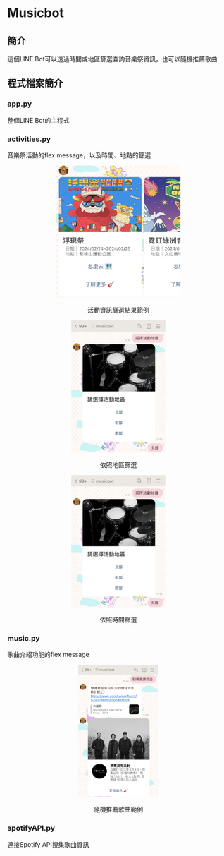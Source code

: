 # Musicbot

## 簡介
這個LINE Bot可以透過時間或地區篩選查詢音樂祭資訊，也可以隨機推薦歌曲

## 程式檔案簡介
### app.py
整個LINE Bot的主程式

### activities.py
音樂祭活動的flex message，以及時間、地點的篩選
<div align=center><img height="300" src="https://github.com/wwweiting/musicbot/blob/main/IMG_7334.jpg"/></div>
<p align=center>活動資訊篩選結果範例</p>
<div align=center><img height="300" src="https://github.com/wwweiting/musicbot/blob/main/IMG_7335.jpg"/></div>
<p align=center>依照地區篩選</p>
<div align=center><img height="300" src="https://github.com/wwweiting/musicbot/blob/main/IMG_7335.jpg"/></div>
<p align=center>依照時間篩選</p>


### music.py
歌曲介紹功能的flex message
<div align=center><img height="300" src="https://github.com/wwweiting/musicbot/blob/main/IMG_7332.jpg"/></div>
<p align=center>隨機推薦歌曲範例</p>

### spotifyAPI.py
連接Spotify API搜集歌曲資訊
